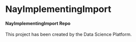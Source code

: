 # NayImplementingImport
#### NayImplementingImport Repo 

This project has been created by the Data Science Platform.

